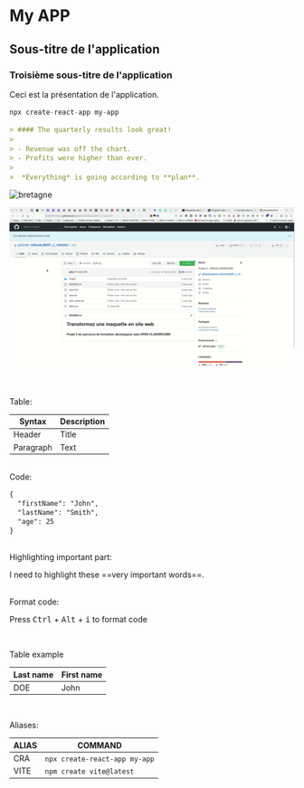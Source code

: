 
# My APP

## Sous-titre de l'application

### Troisième sous-titre de l'application

Ceci est la présentation de l'application.

```javascript
npx create-react-app my-app
```

``` markdown
> #### The quarterly results look great!
>
> - Revenue was off the chart.
> - Profits were higher than ever.
>
>  *Everything* is going according to **plan**.

```

<!-- <p>
    <img src="https://static.secureholiday.net/static/CMS/photos/000/063/000063554.jpg?format=webp" />
    <label>La Bretagne</label>
</p> -->

![bretagne](https://static.secureholiday.net/static/CMS/photos/000/063/000063554.jpg?format=webp)

![screencast](./screen-cast.gif)

<br />

<!-- <div align="center">
    <img src="./screen-cast.gif" width="100%" />
</div> -->

<br />
Table:

| Syntax    | Description |
| --------- | ----------- |
| Header    | Title       |
| Paragraph | Text        |

<br />
Code:

```
{
  "firstName": "John",
  "lastName": "Smith",
  "age": 25
}
``` 
<br />
Highlighting important part:

I need to highlight these ==very important words==. 

<br />
Format code:

Press <kbd>Ctrl</kbd> + <kbd>Alt</kbd> + <kbd>i</kbd> to format code 

<br />

Table example

| Last name | First name |
| --------- | ---------- |
| DOE       | John       |

<br />

Aliases:

|ALIAS|COMMAND|
|-|-|
|CRA|`npx create-react-app my-app`|
|VITE|`npm create vite@latest`|